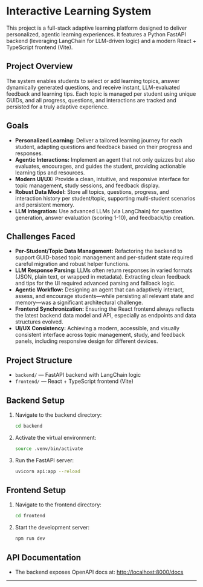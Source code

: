 # Interactive Learning System

This project is a full-stack adaptive learning platform designed to deliver personalized, agentic learning experiences. It features a Python FastAPI backend (leveraging LangChain for LLM-driven logic) and a modern React + TypeScript frontend (Vite).

## Project Overview

The system enables students to select or add learning topics, answer dynamically generated questions, and receive instant, LLM-evaluated feedback and learning tips. Each topic is managed per student using unique GUIDs, and all progress, questions, and interactions are tracked and persisted for a truly adaptive experience.

## Goals

- **Personalized Learning:** Deliver a tailored learning journey for each student, adapting questions and feedback based on their progress and responses.
- **Agentic Interactions:** Implement an agent that not only quizzes but also evaluates, encourages, and guides the student, providing actionable learning tips and resources.
- **Modern UI/UX:** Provide a clean, intuitive, and responsive interface for topic management, study sessions, and feedback display.
- **Robust Data Model:** Store all topics, questions, progress, and interaction history per student/topic, supporting multi-student scenarios and persistent memory.
- **LLM Integration:** Use advanced LLMs (via LangChain) for question generation, answer evaluation (scoring 1-10), and feedback/tip creation.

## Challenges Faced

- **Per-Student/Topic Data Management:** Refactoring the backend to support GUID-based topic management and per-student state required careful migration and robust helper functions.
- **LLM Response Parsing:** LLMs often return responses in varied formats (JSON, plain text, or wrapped in metadata). Extracting clean feedback and tips for the UI required advanced parsing and fallback logic.
- **Agentic Workflow:** Designing an agent that can adaptively interact, assess, and encourage students—while persisting all relevant state and memory—was a significant architectural challenge.
- **Frontend Synchronization:** Ensuring the React frontend always reflects the latest backend data model and API, especially as endpoints and data structures evolved.
- **UI/UX Consistency:** Achieving a modern, accessible, and visually consistent interface across topic management, study, and feedback panels, including responsive design for different devices.

## Project Structure

- `backend/` — FastAPI backend with LangChain logic
- `frontend/` — React + TypeScript frontend (Vite)

## Backend Setup

1. Navigate to the backend directory:
   ```zsh
   cd backend
   ```
2. Activate the virtual environment:
   ```zsh
   source .venv/bin/activate
   ```
3. Run the FastAPI server:
   ```zsh
   uvicorn api:app --reload
   ```

## Frontend Setup

1. Navigate to the frontend directory:
   ```zsh
   cd frontend
   ```
2. Start the development server:
   ```zsh
   npm run dev
   ```

## API Documentation
- The backend exposes OpenAPI docs at: [http://localhost:8000/docs](http://localhost:8000/docs)

---
